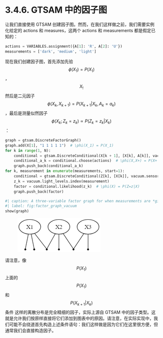 # 3.4.6. GTSAM 中的因子图

让我们直接使用 GTSAM 创建因子图。然而，在我们这样做之前，我们需要实例化给定的 actions 和 measures，这两个 actions 和 measurements 都是假定已知的：

```python
actions = VARIABLES.assignment({A[1]: 'R', A[2]: 'U'})
measurements = ['dark', 'medium', 'light']
```

现在我们创建因子图，首先添加先验$$\phi(X_1)=P(X_1)$$
，$$X_!$$
然后是二元因子$$\phi(X_k,X_{k+1})=P(X_{k+1}|X_k,A_k=a_k)$$
，最后是测量似然因子$$\phi(X_k;Z_k=z_k)  \propto  P(Z_k =z_k|X_k)$$
：

```python
graph = gtsam.DiscreteFactorGraph()
graph.add(X[1], "1 1 1 1 1")  # \phi(X_1) = P(X_1)
for k in range(1, N):
    conditional = gtsam.DiscreteConditional(X[k + 1], [X[k], A[k]], vacuum.action_spec)
    conditional_a_k = conditional.choose(actions)  # \phi(X,X+) = P(X+|X,A=a)
    graph.push_back(conditional_a_k)
for k, measurement in enumerate(measurements, start=1):
    conditional = gtsam.DiscreteConditional(Z[k], [X[k]], vacuum.sensor_spec)
    z_k = vacuum.light_levels.index(measurement)
    factor = conditional.likelihood(z_k)  # \phi(X) = P(Z=z|X)
    graph.push_back(factor)
```

```python
#| caption: A three-variable factor graph for when measurements are *given*
#| label: fig:factor_graph_vacuum
show(graph)
```

<figure><img src="../../.gitbook/assets/image.png" alt=""><figcaption></figcaption></figure>

请注意，像$$P(X_1)$$
上面的$$P(X_1)$$和 $$P(X_{k+1}|X_k)$$条件
这样的离散分布是完全精细的因子，实际上源自 GTSAM 中的因子类型。这就是允许我们按原样直接将它们添加到图表中的原因。请注意，在实际实现中，我们可能不会绕道首先构造上述条件语句：我们这样做是因为它们在这里很方便，但通常我们会直接构造因子。
